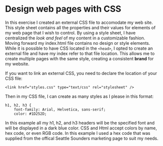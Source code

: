 # Design web pages with CSS

In this exercise I created an external CSS file to accomodate my web site.  This style sheet contains all the properties and their values for elements of my web page that I wish to control.  By using a style sheet, I have centralized the *look and feel* of my content in a customizable fashion.  Moving forward my index.html file contains no design or style elements.  While it is possible to have CSS located in the ```<head>```, I opted to create an external file and have my index refer to that file location.  This allows me to create multiple pages with the same style, creating a consistent **brand** for my website.

If you want to link an external CSS, you need to declare the location of your CSS file:
```
<link href="styles.css" type="text/css" rel="stylesheet" />
```

Then in my CSS file, I can create as many styles as I please in this format:
```
h1, h2, h3 {
    font-family: Arial, Helvetica, sans-serif;
    color: #1D252D;
```

In this example all my h1, h2, and h3 headers will be the specified font and will be displayed in a dark blue color.  CSS and Html accept colors by name, hex code, or even RGB code.  In this example I used a hex code that was supplied from the offical Seattle Sounders marketing page to suit my needs.
